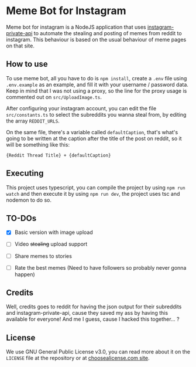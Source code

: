 # Meme Bot for Instagram
Meme bot for instagram is a NodeJS application that uses [instagram-private-api](https://github.com/dilame/instagram-private-api) to automate the stealing and posting of memes from reddit to instagram. This behaviour is based on the usual behaviour of meme pages on that site.

## How to use
To use meme bot, all you have to do is `npm install`, create a `.env` file using `.env.example` as an example, and fill it with your username / password data. Keep in mind that I was not using a proxy, so the line for the proxy usage is commented out on `src/UploadImage.ts`.

After configuring your instagram account, you can edit the file `src/constants.ts` to select the subreddits you wanna steal from, by editing the array `REDDIT_URLS`.

On the same file, there's a variable called `defaultCaption`, that's what's going to be written at the caption after the title of the post on reddit, so it will be something like this:
```
{Reddit Thread Title} + {defaultCaption}
```

## Executing
This project uses typescript, you can compile the project by using `npm run watch` and then execute it by using `npm run dev`, the project uses tsc and nodemon to do so.

## TO-DOs
- [x] Basic version with image upload
- [ ] Video ~~stealing~~ upload support
- [ ] Share memes to stories
- [ ] Rate the best memes (Need to have followers so probably never gonna happen)


## Credits
Well, credits goes to reddit for having the json output for their subreddits and instagram-private-api, cause they saved my ass by having this available for everyone!
And me I guess, cause I hacked this together... ?

## License
We use GNU General Public License v3.0, you can read more about it on the `LICENSE` file at the repository or at [choosealicense.com site](https://choosealicense.com/licenses/gpl-3.0/).
